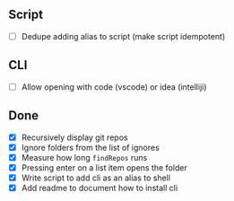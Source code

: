 ## Script
- [ ] Dedupe adding alias to script (make script idempotent)
## CLI
- [ ] Allow opening with code (vscode) or idea (intelliji)

## Done
- [x] Recursively display git repos
- [x] Ignore folders from the list of ignores
- [x] Measure how long `findRepos` runs
- [x] Pressing enter on a list item opens the folder
- [x] Write script to add cli as an alias to shell
- [x] Add readme to document how to install cli